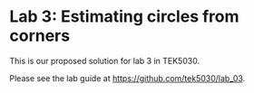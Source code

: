 # Lab 3: Estimating circles from corners
This is our proposed solution for lab 3 in TEK5030.

Please see the lab guide at https://github.com/tek5030/lab_03.
